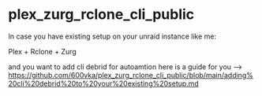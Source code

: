 # plex_zurg_rclone_cli_public

In case you have existing setup on your unraid instance like me:

Plex + Rclone + Zurg

and you want to add cli debrid for autoamtion here is a guide for you --> https://github.com/600vka/plex_zurg_rclone_cli_public/blob/main/adding%20cli%20debrid%20to%20your%20existing%20setup.md
